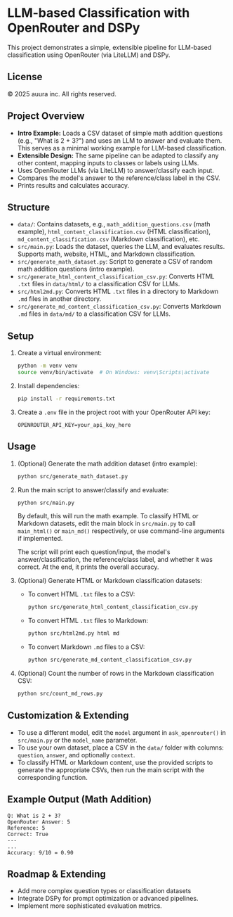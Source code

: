 # LLM-based Classification with OpenRouter and DSPy

This project demonstrates a simple, extensible pipeline for LLM-based classification using OpenRouter (via LiteLLM) and DSPy.

## License

© 2025 auura inc. All rights reserved.

## Project Overview

- **Intro Example:** Loads a CSV dataset of simple math addition questions (e.g., "What is 2 + 3?") and uses an LLM to answer and evaluate them. This serves as a minimal working example for LLM-based classification.
- **Extensible Design:** The same pipeline can be adapted to classify any other content, mapping inputs to classes or labels using LLMs.
- Uses OpenRouter LLMs (via LiteLLM) to answer/classify each input.
- Compares the model's answer to the reference/class label in the CSV.
- Prints results and calculates accuracy.



## Structure

- `data/`: Contains datasets, e.g., `math_addition_questions.csv` (math example), `html_content_classification.csv` (HTML classification), `md_content_classification.csv` (Markdown classification), etc.
- `src/main.py`: Loads the dataset, queries the LLM, and evaluates results. Supports math, website, HTML, and Markdown classification.
- `src/generate_math_dataset.py`: Script to generate a CSV of random math addition questions (intro example).
- `src/generate_html_content_classification_csv.py`: Converts HTML `.txt` files in `data/html/` to a classification CSV for LLMs.
- `src/html2md.py`: Converts HTML `.txt` files in a directory to Markdown `.md` files in another directory.
- `src/generate_md_content_classification_csv.py`: Converts Markdown `.md` files in `data/md/` to a classification CSV for LLMs.


## Setup

1. Create a virtual environment:
	```bash
	python -m venv venv
	source venv/bin/activate  # On Windows: venv\Scripts\activate
	```
2. Install dependencies:
	```bash
	pip install -r requirements.txt
	```
3. Create a `.env` file in the project root with your OpenRouter API key:
	```
	OPENROUTER_API_KEY=your_api_key_here
	```


## Usage

1. (Optional) Generate the math addition dataset (intro example):
	```bash
	python src/generate_math_dataset.py
	```

2. Run the main script to answer/classify and evaluate:
	 ```bash
	 python src/main.py
	 ```
	 By default, this will run the math example. To classify HTML or Markdown datasets, edit the main block in `src/main.py` to call `main_html()` or `main_md()` respectively, or use command-line arguments if implemented.

	 The script will print each question/input, the model's answer/classification, the reference/class label, and whether it was correct. At the end, it prints the overall accuracy.

3. (Optional) Generate HTML or Markdown classification datasets:
	 - To convert HTML `.txt` files to a CSV:
		 ```bash
		 python src/generate_html_content_classification_csv.py
		 ```
	 - To convert HTML `.txt` files to Markdown:
		 ```bash
		 python src/html2md.py html md
		 ```
	 - To convert Markdown `.md` files to a CSV:
		 ```bash
		 python src/generate_md_content_classification_csv.py
		 ```

4. (Optional) Count the number of rows in the Markdown classification CSV:
	 ```bash
	 python src/count_md_rows.py
	 ```



## Customization & Extending

- To use a different model, edit the `model` argument in `ask_openrouter()` in `src/main.py` or the `model_name` parameter.
- To use your own dataset, place a CSV in the `data/` folder with columns: `question`, `answer`, and optionally `context`.
- To classify HTML or Markdown content, use the provided scripts to generate the appropriate CSVs, then run the main script with the corresponding function.


## Example Output (Math Addition)

```
Q: What is 2 + 3?
OpenRouter Answer: 5
Reference: 5
Correct: True
---
...
Accuracy: 9/10 = 0.90
```


## Roadmap & Extending

- Add more complex question types or classification datasets
- Integrate DSPy for prompt optimization or advanced pipelines.
- Implement more sophisticated evaluation metrics.